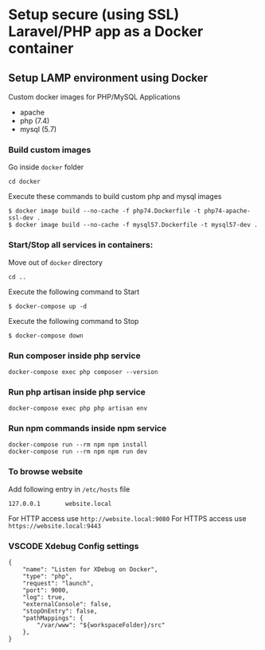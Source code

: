 # Setup secure (using SSL) Laravel/PHP app as a Docker container

## Setup LAMP environment using Docker
Custom docker images for PHP/MySQL Applications
- apache
- php (7.4)
- mysql (5.7)

### Build custom images

Go inside `docker` folder
```
cd docker
```

Execute these commands to build custom php and mysql images
```
$ docker image build --no-cache -f php74.Dockerfile -t php74-apache-ssl-dev .
$ docker image build --no-cache -f mysql57.Dockerfile -t mysql57-dev .
```

### Start/Stop all services in containers:

Move out of `docker` directory
```
cd ..
```

Execute the following command to Start
```
$ docker-compose up -d 
```

Execute the following command to Stop
```
$ docker-compose down
```

### Run composer inside php service
```
docker-compose exec php composer --version
```

### Run php artisan inside php service
```
docker-compose exec php php artisan env
```

### Run npm commands inside npm service
```
docker-compose run --rm npm npm install
docker-compose run --rm npm npm run dev
```

### To browse website
Add following entry in `/etc/hosts` file 
```
127.0.0.1       website.local
```
For HTTP access use `http://website.local:9080`
For HTTPS access use `https://website.local:9443`

### VSCODE Xdebug Config settings
```
{
    "name": "Listen for XDebug on Docker",
    "type": "php",
    "request": "launch",
    "port": 9000,
    "log": true,
    "externalConsole": false,
    "stopOnEntry": false,
    "pathMappings": {
        "/var/www": "${workspaceFolder}/src"
    },
}
```
